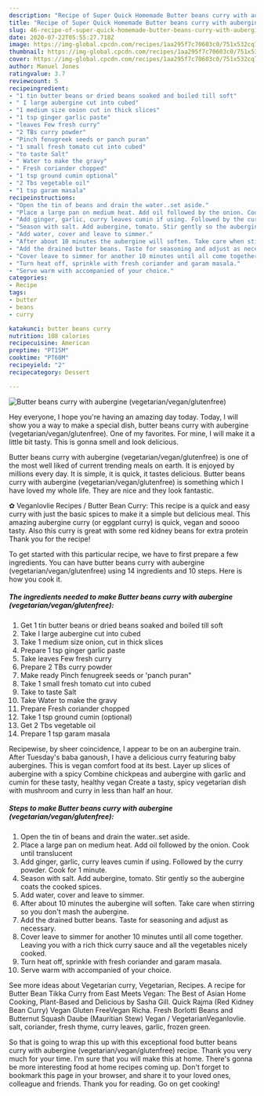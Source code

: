 ```yaml
---
description: "Recipe of Super Quick Homemade Butter beans curry with aubergine (vegetarian/vegan/glutenfree)"
title: "Recipe of Super Quick Homemade Butter beans curry with aubergine (vegetarian/vegan/glutenfree)"
slug: 46-recipe-of-super-quick-homemade-butter-beans-curry-with-aubergine-vegetarian-vegan-glutenfree
date: 2020-07-22T05:55:27.718Z
image: https://img-global.cpcdn.com/recipes/1aa295f7c70603c0/751x532cq70/butter-beans-curry-with-aubergine-vegetarianveganglutenfree-recipe-main-photo.jpg
thumbnail: https://img-global.cpcdn.com/recipes/1aa295f7c70603c0/751x532cq70/butter-beans-curry-with-aubergine-vegetarianveganglutenfree-recipe-main-photo.jpg
cover: https://img-global.cpcdn.com/recipes/1aa295f7c70603c0/751x532cq70/butter-beans-curry-with-aubergine-vegetarianveganglutenfree-recipe-main-photo.jpg
author: Manuel Jones
ratingvalue: 3.7
reviewcount: 5
recipeingredient:
- "1 tin butter beans or dried beans soaked and boiled till soft"
- " I large aubergine cut into cubed"
- "1 medium size onion cut in thick slices"
- "1 tsp ginger garlic paste"
- "leaves Few fresh curry"
- "2 TBs curry powder"
- "Pinch fenugreek seeds or panch puran"
- "1 small fresh tomato cut into cubed"
- "to taste Salt"
- " Water to make the gravy"
- " Fresh coriander chopped"
- "1 tsp ground cumin optional"
- "2 Tbs vegetable oil"
- "1 tsp garam masala"
recipeinstructions:
- "Open the tin of beans and drain the water..set aside."
- "Place a large pan on medium heat. Add oil followed by the onion. Cook until translucent"
- "Add ginger, garlic, curry leaves cumin if using. Followed by the curry powder. Cook for 1 minute."
- "Season with salt. Add aubergine, tomato. Stir gently so the aubergine coats the cooked spices."
- "Add water, cover and leave to simmer."
- "After about 10 minutes the aubergine will soften. Take care when stirring so you don&#39;t mash the aubergine."
- "Add the drained butter beans. Taste for seasoning and adjust as necessary."
- "Cover leave to simmer for another 10 minutes until all come together. Leaving you with a rich thick curry sauce and all the vegetables nicely cooked."
- "Turn heat off, sprinkle with fresh coriander and garam masala."
- "Serve warm with accompanied of your choice."
categories:
- Recipe
tags:
- butter
- beans
- curry

katakunci: butter beans curry 
nutrition: 108 calories
recipecuisine: American
preptime: "PT15M"
cooktime: "PT60M"
recipeyield: "2"
recipecategory: Dessert

---
```



![Butter beans curry with aubergine (vegetarian/vegan/glutenfree)](https://img-global.cpcdn.com/recipes/1aa295f7c70603c0/751x532cq70/butter-beans-curry-with-aubergine-vegetarianveganglutenfree-recipe-main-photo.jpg)

Hey everyone, I hope you're having an amazing day today. Today, I will show you a way to make a special dish, butter beans curry with aubergine (vegetarian/vegan/glutenfree). One of my favorites. For mine, I will make it a little bit tasty. This is gonna smell and look delicious.

Butter beans curry with aubergine (vegetarian/vegan/glutenfree) is one of the most well liked of current trending meals on earth. It is enjoyed by millions every day. It is simple, it is quick, it tastes delicious. Butter beans curry with aubergine (vegetarian/vegan/glutenfree) is something which I have loved my whole life. They are nice and they look fantastic.

✿ Veganlovlie Recipes / Butter Bean Curry: This recipe is a quick and easy curry with just the basic spices to make it a simple but delicious meal. This amazing aubergine curry (or eggplant curry) is quick, vegan and soooo tasty. Also this curry is great with some red kidney beans for extra protein Thank you for the recipe!


To get started with this particular recipe, we have to first prepare a few ingredients. You can have butter beans curry with aubergine (vegetarian/vegan/glutenfree) using 14 ingredients and 10 steps. Here is how you cook it.

<!--inarticleads1-->

##### The ingredients needed to make Butter beans curry with aubergine (vegetarian/vegan/glutenfree):

1. Get 1 tin butter beans or dried beans soaked and boiled till soft
1. Take  I large aubergine cut into cubed
1. Take 1 medium size onion, cut in thick slices
1. Prepare 1 tsp ginger garlic paste
1. Take leaves Few fresh curry
1. Prepare 2 TBs curry powder
1. Make ready Pinch fenugreek seeds or &#39;panch puran&#34;
1. Take 1 small fresh tomato cut into cubed
1. Take to taste Salt
1. Take  Water to make the gravy
1. Prepare  Fresh coriander chopped
1. Take 1 tsp ground cumin (optional)
1. Get 2 Tbs vegetable oil
1. Prepare 1 tsp garam masala


Recipewise, by sheer coincidence, I appear to be on an aubergine train. After Tuesday&#39;s baba ganoush, I have a delicious curry featuring baby aubergines. This is vegan comfort food at its best. Layer up slices of aubergine with a spicy Combine chickpeas and aubergine with garlic and cumin for these tasty, healthy vegan Create a tasty, spicy vegetarian dish with mushroom and curry in less than half an hour. 

<!--inarticleads2-->

##### Steps to make Butter beans curry with aubergine (vegetarian/vegan/glutenfree):

1. Open the tin of beans and drain the water..set aside.
1. Place a large pan on medium heat. Add oil followed by the onion. Cook until translucent
1. Add ginger, garlic, curry leaves cumin if using. Followed by the curry powder. Cook for 1 minute.
1. Season with salt. Add aubergine, tomato. Stir gently so the aubergine coats the cooked spices.
1. Add water, cover and leave to simmer.
1. After about 10 minutes the aubergine will soften. Take care when stirring so you don&#39;t mash the aubergine.
1. Add the drained butter beans. Taste for seasoning and adjust as necessary.
1. Cover leave to simmer for another 10 minutes until all come together. Leaving you with a rich thick curry sauce and all the vegetables nicely cooked.
1. Turn heat off, sprinkle with fresh coriander and garam masala.
1. Serve warm with accompanied of your choice.


See more ideas about Vegetarian curry, Vegetarian, Recipes. A recipe for Butter Bean Tikka Curry from East Meets Vegan: The Best of Asian Home Cooking, Plant-Based and Delicious by Sasha Gill. Quick Rajma (Red Kidney Bean Curry) Vegan Gluten FreeVegan Richa. Fresh Borlotti Beans and Butternut Squash Daube (Mauritian Stew) Vegan / VegetarianVeganlovlie. salt, coriander, fresh thyme, curry leaves, garlic, frozen green. 

So that is going to wrap this up with this exceptional food butter beans curry with aubergine (vegetarian/vegan/glutenfree) recipe. Thank you very much for your time. I'm sure that you will make this at home. There's gonna be more interesting food at home recipes coming up. Don't forget to bookmark this page in your browser, and share it to your loved ones, colleague and friends. Thank you for reading. Go on get cooking!
